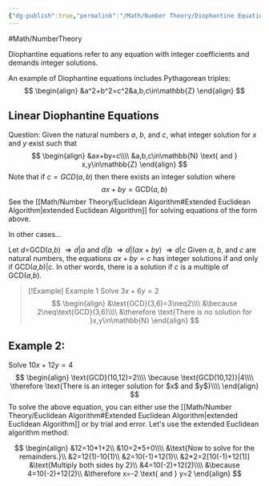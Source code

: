 ```yaml
---
{"dg-publish":true,"permalink":"/Math/Number Theory/Diophantine Equations/","created":"2024-10-26T01:51:11.955-04:00","updated":"2024-11-23T17:28:24.826-05:00"}
---
```



#Math/NumberTheory

Diophantine equations refer to any equation with integer coefficients and demands integer solutions.

An example of Diophantine equations includes Pythagorean triples: 
$$
\begin{align}
&a^2+b^2=c^2&a,b,c\in\mathbb{Z}
\end{align}
$$
## Linear Diophantine Equations

Question: Given the natural numbers $a$, $b$, and $c$, what integer solution for $x$ and $y$ exist such that 
$$
\begin{align}
&ax+by=c\\\\
&a,b,c\in\mathbb{N} \text{ and } x,y\in\mathbb{Z}
\end{align}
$$
Note that if $c=GCD(a,b)$ then there exists an integer solution where
$$
ax+by=\text{GCD}(a,b)
$$
See the [[Math/Number Theory/Euclidean Algorithm#Extended Euclidean Algorithm\|extended Euclidean Algorithm]] for solving equations of the form above.

In other cases...

Let $d=$GCD($a$,$b$)
$\Rightarrow d|a$ and $d|b$
$\Rightarrow d|(ax+by)$
$\Rightarrow d|c$
Given $a$, $b$, and $c$ are natural numbers, the equations $ax+by=c$ has integer solutions if and only if GCD($a$,$b$)|$c$. In other words, there is a solution if $c$ is a multiple of GCD($a$,$b$).

> [!Example] Example 1
 Solve $3x+6y=2$
> $$
> \begin{align}
> &\text{GCD}(3,6)=3\neq2\\\\
> &\because 2\neq\text{GCD}(3,6)\\\\
> &\therefore \text{There is no solution for }x,y\in\mathbb{N}
> \end{align}
> $$

## Example 2:

Solve $10x+12y=4$
$$
\begin{align}
\text{GCD}(10,12)=2\\\\
\because \text{GCD(10,12)}|4\\\\
\therefore \text{There is an integer solution for $x$ and $y$}\\\\
\end{align}
$$
To solve the above equation, you can either use the [[Math/Number Theory/Euclidean Algorithm#Extended Euclidean Algorithm\|extended Euclidean Algorithm]] or by trial and error. Let's use the extended Euclidean algorithm method:

$$
\begin{align}
&12=10*1+2\\
&10=2*5+0\\\\
&\text{Now to solve for the remainders.}\\
&2=12(1)-10(1)\\
&2=10(-1)+12(1)\\
&2*2=2[10(-1)+12(1)] &\text{Multiply both sides by 2}\\
&4=10(-2)+12(2)\\\\
&\because 4=10(-2)+12(2)\\
&\therefore x=-2 \text{ and } y=2
\end{align}
$$


